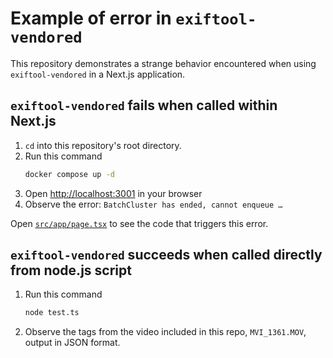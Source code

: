 # Example of error in `exiftool-vendored`

This repository demonstrates a strange behavior encountered when using `exiftool-vendored`
in a Next.js application.

## `exiftool-vendored` fails when called within Next.js

1. `cd` into this repository's root directory.
2. Run this command
    ```bash
    docker compose up -d
    ```
3. Open [http://localhost:3001](http://localhost:3001) in your browser
4. Observe the error: `BatchCluster has ended, cannot enqueue …`

Open [`src/app/page.tsx`](src/app/page.tsx) to see the code that triggers this error.

## `exiftool-vendored` succeeds when called directly from node.js script

1. Run this command
    ```bash
    node test.ts
    ```
2. Observe the tags from the video included in this repo, `MVI_1361.MOV`, output in JSON format. 
